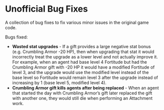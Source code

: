 # Unofficial Bug Fixes

A collection of bug fixes to fix various minor issues in the original game code.

Bugs fixed:

- **Wasted stat upgrades** - If a gift provides a large negative stat bonus (e.g. Crumbling Armor -20 HP), then when upgrading that stat it would incorrectly treat the upgrade as a lower level and not actually improve it.
For example, when an agent had base level 4 Fortitude but had the Crumbling Armor gift with -20 HP it would have a modified Fortitude of level 3, and the upgrade would use the modified level instead of the base level so Fortitude would remain level 3 after the upgrade instead of increasing by 1 (base level 5, modified level 4).
- **Crumbling Armor gift kills agents after being replaced** - When an agent that started the day with Crumbling Armor’s gift later replaced the gift with another one, they would still die when performing an Attachment work.
